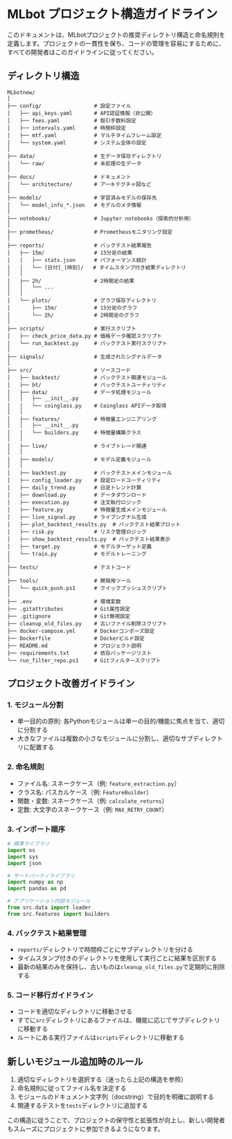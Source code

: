 # MLbot プロジェクト構造ガイドライン

このドキュメントは、MLbotプロジェクトの推奨ディレクトリ構造と命名規則を定義します。プロジェクトの一貫性を保ち、コードの管理を容易にするために、すべての開発者はこのガイドラインに従ってください。

## ディレクトリ構造

```
MLbotnew/
│
├── config/                 # 設定ファイル
│   ├── api_keys.yaml       # API認証情報（非公開）
│   ├── fees.yaml           # 取引手数料設定
│   ├── intervals.yaml      # 時間枠設定
│   ├── mtf.yaml            # マルチタイムフレーム設定
│   └── system.yaml         # システム全体の設定
│
├── data/                   # 生データ保存ディレクトリ
│   └── raw/                # 未処理の生データ
│
├── docs/                   # ドキュメント
│   └── architecture/       # アーキテクチャ図など
│
├── models/                 # 学習済みモデルの保存先
│   └── model_info_*.json   # モデルのメタ情報
│
├── notebooks/              # Jupyter notebooks（探索的分析用）
│
├── prometheus/             # Prometheusモニタリング設定
│
├── reports/                # バックテスト結果報告
│   ├── 15m/                # 15分足の結果
│   │   ├── stats.json      # パフォーマンス統計
│   │   └── [日付]_[時刻]/   # タイムスタンプ付き結果ディレクトリ
│   │
│   ├── 2h/                 # 2時間足の結果
│   │   └── ...
│   │
│   └── plots/              # グラフ保存ディレクトリ
│       ├── 15m/            # 15分足のグラフ
│       └── 2h/             # 2時間足のグラフ
│
├── scripts/                # 実行スクリプト
│   ├── check_price_data.py # 価格データ確認スクリプト
│   └── run_backtest.py     # バックテスト実行スクリプト
│
├── signals/                # 生成されたシグナルデータ
│
├── src/                    # ソースコード
│   ├── backtest/           # バックテスト関連モジュール
│   ├── bt/                 # バックテストユーティリティ
│   ├── data/               # データ処理モジュール
│   │   ├── __init__.py
│   │   └── coinglass.py    # Coinglass APIデータ取得
│   │
│   ├── features/           # 特徴量エンジニアリング
│   │   ├── __init__.py
│   │   └── builders.py     # 特徴量構築クラス
│   │
│   ├── live/               # ライブトレード関連
│   │
│   ├── models/             # モデル定義モジュール
│   │
│   ├── backtest.py         # バックテストメインモジュール
│   ├── config_loader.py    # 設定ロードユーティリティ
│   ├── daily_trend.py      # 日足トレンド計算
│   ├── download.py         # データダウンロード
│   ├── execution.py        # 注文執行ロジック
│   ├── feature.py          # 特徴量生成メインモジュール
│   ├── live_signal.py      # ライブシグナル生成
│   ├── plot_backtest_results.py  # バックテスト結果プロット
│   ├── risk.py             # リスク管理ロジック
│   ├── show_backtest_results.py  # バックテスト結果表示
│   ├── target.py           # モデルターゲット定義
│   └── train.py            # モデルトレーニング
│
├── tests/                  # テストコード
│
├── tools/                  # 開発用ツール
│   └── quick_push.ps1      # クイックプッシュスクリプト
│
├── .env                    # 環境変数
├── .gitattributes          # Git属性設定
├── .gitignore              # Git無視設定
├── cleanup_old_files.py    # 古いファイル削除スクリプト
├── docker-compose.yml      # Dockerコンポーズ設定
├── Dockerfile              # Dockerビルド設定
├── README.md               # プロジェクト説明
├── requirements.txt        # 依存パッケージリスト
└── run_filter_repo.ps1     # Gitフィルタースクリプト
```

## プロジェクト改善ガイドライン

### 1. モジュール分割

- 単一目的の原則: 各Pythonモジュールは単一の目的/機能に焦点を当て、適切に分割する
- 大きなファイルは複数の小さなモジュールに分割し、適切なサブディレクトリに配置する

### 2. 命名規則

- ファイル名: スネークケース（例: `feature_extraction.py`）
- クラス名: パスカルケース（例: `FeatureBuilder`）
- 関数・変数: スネークケース（例: `calculate_returns`）
- 定数: 大文字のスネークケース（例: `MAX_RETRY_COUNT`）

### 3. インポート順序

```python
# 標準ライブラリ
import os
import sys
import json

# サードパーティライブラリ
import numpy as np
import pandas as pd

# アプリケーション内部モジュール
from src.data import loader
from src.features import builders
```

### 4. バックテスト結果管理

- `reports/`ディレクトリで時間枠ごとにサブディレクトリを分ける
- タイムスタンプ付きのディレクトリを使用して実行ごとに結果を区別する
- 最新の結果のみを保持し、古いものは`cleanup_old_files.py`で定期的に削除する

### 5. コード移行ガイドライン

- コードを適切なディレクトリに移動させる
- すでに`src`ディレクトリにあるファイルは、機能に応じてサブディレクトリに移動する
- ルートにある実行ファイルは`scripts`ディレクトリに移動する

## 新しいモジュール追加時のルール

1. 適切なディレクトリを選択する（迷ったら上記の構造を参照）
2. 命名規則に従ってファイル名を決定する
3. モジュールのドキュメント文字列（docstring）で目的を明確に説明する
4. 関連するテストを`tests`ディレクトリに追加する

この構造に従うことで、プロジェクトの保守性と拡張性が向上し、新しい開発者もスムーズにプロジェクトに参加できるようになります。
